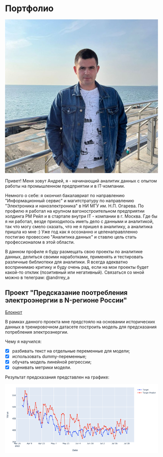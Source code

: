 # Портфолио
![alt text](https://github.com/MadGot/Portfolio/blob/main/images/photo.jpg)

Привет! 
Меня зовут Андрей, я - начинающий аналитик данных с опытом работы на промышленном предприятии и в IT-компании.

Немного о себе: я окончил бакалавриат по направлению "Информационный сервис" и магитстратуру по направлению "Электроника и наноэлектроника" в НИ МГУ им. Н.П. Огарева.
По профилю я работал на крупном вагоностроительном предприятии холдинга РМ Рейл и в стартапе внутри IT - компании в г. Москва. Где бы я ни работал, везде приходилось иметь дело с данными и аналитикой, 
так что могу смело сказать, что не я пришел в аналитику, а аналитика пришла ко мне :) Уже год как я осознанно и целенаправлленно постигаю провессию "Аналитика данных" и ставлю цель стать профессионалом
в этой области.

В данном профиле я буду размещать свою проекты по аналитике данных, делиться своими наработками, применять и тестировать различные библиотеки для аналитики.
Я всегда адекватно воспринимаю критику и буду очень рад, если на мои проекты будет какой-то отклик (позитивный или негативный). 
Связаться со мной можно в телеграм: @andrrey_a

## Проект "Предсказание поотребления электроэнергии в N-регионе России"
[Блокнот](https://github.com/MadGot/Portfolio/blob/main/Electricity_prediction/Electricity_in_N_region_final.ipynb "Перейти к блокноту")

В рамках данного проекта мне предстояло на основании исторических данных в тренировочном датасете построить модель для предсказания потребления электроэнергии.

Чему я научился: 
- [x] разбивать текст на отдельные переменные для модели;
- [x] использовать dummy-переменные;
- [x] обучать модель линейной регрессии;
- [x] оценивать метрики модели.

Результат предсказания представлен на графике:

![alt text](https://github.com/MadGot/Portfolio/blob/main/images/Electricity_pred.jpg)
